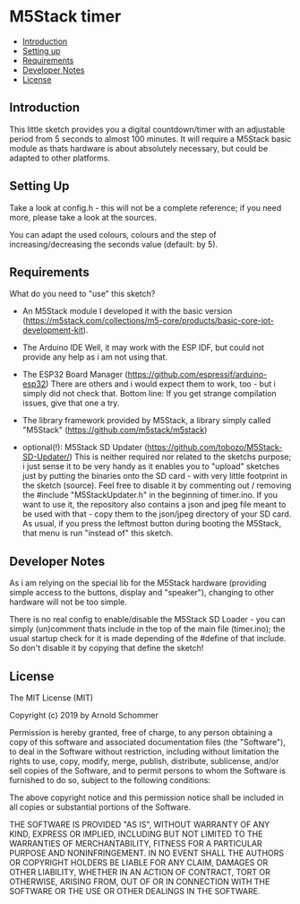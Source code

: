 # M5Stack timer

[tocstart]: # (toc start)

  * [Introduction](#introduction)
  * [Setting up](#setting-up)
  * [Requirements](#requirements)
  * [Developer Notes](#developer-notes)
  * [License](#license)

[tocend]: # (toc end)

## Introduction

This little sketch provides you a digital countdown/timer with an adjustable period from 5 seconds to almost 100 minutes.
It will require a M5Stack basic module as thats hardware is about absolutely necessary, but could be adapted to other platforms.

## Setting Up

Take a look at config.h - this will not be a complete reference; if you need more, please take a look at the sources.

You can adapt the used colours, colours and the step of increasing/decreasing the seconds value (default: by 5).

## Requirements

What do you need to "use" this sketch?

* An M5Stack module
  I developed it with the basic version (https://m5stack.com/collections/m5-core/products/basic-core-iot-development-kit).

* The Arduino IDE
  Well, it may work with the ESP IDF, but could not provide any help as i am not using that.

* The ESP32 Board Manager (https://github.com/espressif/arduino-esp32)
  There are others and i would expect them to work, too - but i simply did not check that. 
  Bottom line: If you get strange compilation issues, give that one a try.
  
* The library framework provided by M5Stack, a library simply called "M5Stack" (https://github.com/m5stack/m5stack)

* optional(!): M5Stack SD Updater (https://github.com/tobozo/M5Stack-SD-Updater/)
  This is neither required nor related to the sketchs purpose; i just sense it to be very handy as it enables you to "upload" sketches just by putting the binaries onto the SD card - with very little footprint in the sketch (source).
  Feel free to disable it by commenting out / removing the #include "M5StackUpdater.h" in the beginning of timer.ino.
  If you want to use it, the repository also contains a json and jpeg file meant to be used with that - copy them to the json/jpeg directory of your SD card. As usual, if you press the leftmost button during booting the M5Stack, that menu is run "instead of" this sketch.

## Developer Notes

As i am relying on the special lib for the M5Stack hardware (providing simple access to the buttons, display and "speaker"), changing to other hardware will not be too simple.

There is no real config to enable/disable the M5Stack SD Loader - you can simply (un)comment thats include in the top of the main file (timer.ino); the usual startup check for it is made depending of the #define of that include. So don't disable it by copying that define the sketch!

## License

The MIT License (MIT)

Copyright (c) 2019 by Arnold Schommer

Permission is hereby granted, free of charge, to any person obtaining a copy
of this software and associated documentation files (the "Software"), to deal
in the Software without restriction, including without limitation the rights
to use, copy, modify, merge, publish, distribute, sublicense, and/or sell
copies of the Software, and to permit persons to whom the Software is
furnished to do so, subject to the following conditions:

The above copyright notice and this permission notice shall be included in all
copies or substantial portions of the Software.

THE SOFTWARE IS PROVIDED "AS IS", WITHOUT WARRANTY OF ANY KIND, EXPRESS OR
IMPLIED, INCLUDING BUT NOT LIMITED TO THE WARRANTIES OF MERCHANTABILITY,
FITNESS FOR A PARTICULAR PURPOSE AND NONINFRINGEMENT. IN NO EVENT SHALL THE
AUTHORS OR COPYRIGHT HOLDERS BE LIABLE FOR ANY CLAIM, DAMAGES OR OTHER
LIABILITY, WHETHER IN AN ACTION OF CONTRACT, TORT OR OTHERWISE, ARISING FROM,
OUT OF OR IN CONNECTION WITH THE SOFTWARE OR THE USE OR OTHER DEALINGS IN THE
SOFTWARE.
